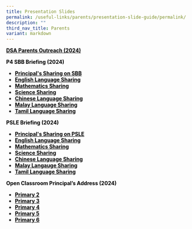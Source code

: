 ```yaml
---
title: Presentation Slides
permalink: /useful-links/parents/presentation-slide-guide/permalink/
description: ""
third_nav_title: Parents
variant: markdown
---
```

<p><span style="color: #000000;"><a target="_blank" href="https://cms.isomer.gov.sg/files/dsa_parents_outreach_2024.pdf" style="color: #000000;"><strong>DSA Parents Outreach (2024)</strong></a></span></p>
<p><span style="color: #000000;"><strong>P4 SBB Briefing (2024)</strong></span></p>
<ul>
<li><span style="color: #000000;"><a target="_blank" href="/files/slides/principal_s_sharing_on_sbb.pdf" style="color: #000000;"><strong>Principal's Sharing on SBB</strong></a></span></li>
<li><span style="color: #000000;"><strong><a target="_blank" href="https://youtu.be/V6TP0cqUpuo?si=C6AOJPA7NaGCuz6O" style="color: #000000;">English Language Sharing</a></strong></span></li>
<li><span style="color: #000000;"><strong><a target="_blank" href="https://youtu.be/IsmSL4BlsTE?si=BhYk53c-iXBVPVQX" style="color: #000000;">Mathematics Sharing</a></strong></span></li>
<li><span style="color: #000000;"><strong><a target="_blank" href="https://youtu.be/sGdTXrhXnA8?si=zYEZ81nCH3xc14ny" style="color: #000000;">Science Sharing</a></strong></span></li>
<li><span style="color: #000000;"><strong><a target="_blank" href="https://youtu.be/qx0jaoe8PxM?si=E1RFOL8DzdTj-4JY" style="color: #000000;">Chinese Language Sharing</a></strong></span></li>
<li><span style="color: #000000;"><strong><a target="_blank" href="https://youtu.be/XUDa1p1qLzY?si=OxpNKP16O492xrpW" style="color: #000000;">Malay Language Sharing</a></strong></span></li>
<li><span style="color: #000000;"><strong><a target="_blank" href="https://youtu.be/0DVz2KGN598?si=PB7g4dokNguG2bZ_" style="color: #000000;">Tamil Language Sharing</a></strong></span></li>
</ul>
<p><span style="color: #000000;"><strong>PSLE Briefing (2024)</strong></span></p>
<ul>
<li><span style="color: #000000;"><a target="_blank" href="/files/slides/principal_s_sharing_on_psle.pdf" style="color: #000000;"><strong>Principal's Sharing on PSLE</strong></a></span></li>
<li><span style="color: #000000;"><strong><a target="_blank" href="https://youtu.be/_8r6va4k9tg" style="color: #000000;">English Language Sharing</a></strong></span></li>
<li><span style="color: #000000;"><strong><a target="_blank" href="https://youtu.be/5t9DKEWCdc8?si=R_K9H-gVP6YvuaYj" style="color: #000000;">Mathematics Sharing</a></strong></span></li>
<li><span style="color: #000000;"><strong><a target="_blank" href="https://youtu.be/L3mayavBKKM?si=fGQIlsT8W1CuMuLM" style="color: #000000;">Science Sharing</a></strong></span></li>
<li><span style="color: #000000;"><strong><a target="_blank" href="https://youtu.be/kO3Xg6PPXzk?si=CfVdukV2BRmfZzRr" style="color: #000000;">Chinese Language Sharing</a></strong></span></li>
<li><span style="color: #000000;"><strong><a target="_blank" href="https://youtu.be/ac0IdiZjBBw?si=t0774jlRgbyh0Akw" style="color: #000000;">Malay Langauge Sharing</a></strong></span></li>
<li><span style="color: #000000;"><strong><a target="_blank" href="https://youtu.be/Cp3LtJNNZ1Y?si=YWpghNd9pmO1_oOQ" style="color: #000000;">Tamil Language Sharing</a></strong></span></li>
</ul>
<p><span style="color: #000000;"><strong>Open Classroom Principal’s Address (2024)</strong></span></p>
<ul>
<li><span style="color: #000000;"><strong><a target="_blank" href="/files/slides/2024_P2_OCR_for_parents.pdf" style="color: #000000;">Primary 2</a></strong></span></li>
<li><span style="color: #000000;"><strong><a target="_blank" href="/files/slides/2024_P3_OCR_for_parents.pdf" style="color: #000000;">Primary 3</a></strong></span></li>
<li><span style="color: #000000;"><strong><a target="_blank" href="/files/slides/2024_P4_OCR_for_parents.pdf" style="color: #000000;">Primary 4</a></strong></span></li>
<li><span style="color: #000000;"><strong><a target="_blank" href="/files/slides/2024_P5_OCR_for_parents.pdf" style="color: #000000;">Primary 5</a></strong></span></li>
<li><span style="color: #000000;"><strong><a target="_blank" href="/files/slides/2024_P6_OCR_for_parents.pdf" style="color: #000000;">Primary 6</a></strong></span></li>
</ul>